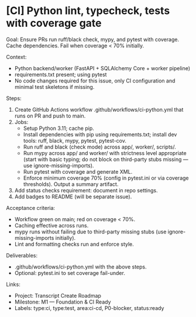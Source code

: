 # [CI] Python lint, typecheck, tests with coverage gate

Goal: Ensure PRs run ruff/black check, mypy, and pytest with coverage. Cache dependencies. Fail when coverage < 70% initially.

Context:
- Python backend/worker (FastAPI + SQLAlchemy Core + worker pipeline)
- requirements.txt present; using pytest
- No code changes required for this issue, only CI configuration and minimal test skeletons if missing.

Steps:
1) Create GitHub Actions workflow .github/workflows/ci-python.yml that runs on PR and push to main.
2) Jobs:
   - Setup Python 3.11; cache pip.
   - Install dependencies with pip using requirements.txt; install dev tools: ruff, black, mypy, pytest, pytest-cov.
   - Run ruff and black (check mode) across app/, worker/, scripts/.
   - Run mypy across app/ and worker/ with strictness level appropriate (start with basic typing; do not block on third-party stubs missing — use ignore-missing-imports).
   - Run pytest with coverage and generate XML.
   - Enforce minimum coverage 70% (config in pytest.ini or via coverage thresholds). Output a summary artifact.
3) Add status checks requirement: document in repo settings.
4) Add badges to README (will be separate issue).

Acceptance criteria:
- Workflow green on main; red on coverage < 70%.
- Caching effective across runs.
- mypy runs without failing due to third-party missing stubs (use ignore-missing-imports initially).
- Lint and formatting checks run and enforce style.

Deliverables:
- .github/workflows/ci-python.yml with the above steps.
- Optional: pytest.ini to set coverage fail-under.

Links:
- Project: Transcript Create Roadmap
- Milestone: M1 — Foundation & CI Ready
- Labels: type:ci, type:test, area:ci-cd, P0-blocker, status:ready
